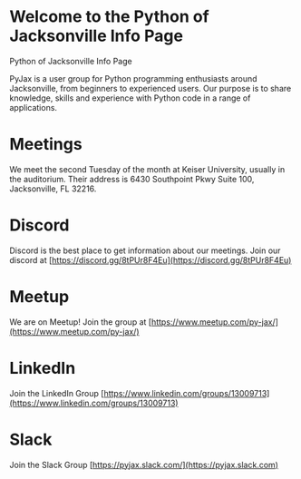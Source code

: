 # Welcome to the Python of Jacksonville Info Page
Python of Jacksonville Info Page

PyJax is a user group for Python programming enthusiasts around Jacksonville, from beginners to experienced users. Our purpose is to share knowledge, skills and experience with Python code in a range of applications.

# Meetings
We meet the second Tuesday of the month at Keiser University, usually in the auditorium. Their address is 6430 Southpoint Pkwy Suite 100, Jacksonville, FL 32216. 

# Discord
Discord is the best place to get information about our meetings. 
Join our discord at [https://discord.gg/8tPUr8F4Eu](https://discord.gg/8tPUr8F4Eu) 

# Meetup
We are on Meetup! Join the group at [https://www.meetup.com/py-jax/](https://www.meetup.com/py-jax/)

# LinkedIn
Join the LinkedIn Group [https://www.linkedin.com/groups/13009713](https://www.linkedin.com/groups/13009713)

# Slack
Join the Slack Group [https://pyjax.slack.com/](https://pyjax.slack.com)

